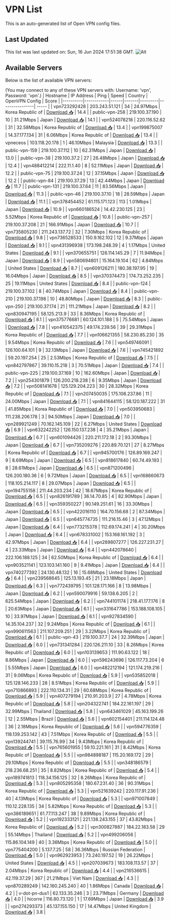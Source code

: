 # VPN List

This is an auto-generated list of Open VPN config files.

## Last Updated

This list was last updated on: Sun, 16 Jun 2024 17:51:38 GMT.
![Alt](https://repobeats.axiom.co/api/embed/186b98318ef1479477931607c1ad7d823f12451f.svg "Repobeats analytics image")

## Available Servers

Below is the list of available VPN servers:

(You may connect to any of these VPN servers with: Username: 'vpn', Password: 'vpn'.)
| Hostname | IP Address | Ping | Speed | Country | OpenVPN Config | Score |
|----------|------------|------|-------|---------|----------------| ----- |
| vpn723292428 | 203.243.51.121 | 34 | 24.97Mbps | Korea Republic of | [Download 📥](./configs/server_0_KR.ovpn) | 14.4 |
| public-vpn-258 | 219.100.37.190 | 10 | 31.21Mbps | Japan | [Download 📥](./configs/server_1_JP.ovpn) | 14.1 |
| vpn524078218 | 220.116.52.62 | 31 | 32.58Mbps | Korea Republic of | [Download 📥](./configs/server_2_KR.ovpn) | 13.4 |
| vpn199875007 | 14.37.177.134 | 31 | 6.06Mbps | Korea Republic of | [Download 📥](./configs/server_3_KR.ovpn) | 13.4 |
| vpneceos | 103.118.20.178 | 1 | 46.10Mbps | Malaysia | [Download 📥](./configs/server_4_MY.ovpn) | 13.3 |
| public-vpn-159 | 219.100.37.112 | 10 | 62.31Mbps | Japan | [Download 📥](./configs/server_5_JP.ovpn) | 13.0 |
| public-vpn-38 | 219.100.37.2 | 27 | 26.48Mbps | Japan | [Download 📥](./configs/server_6_JP.ovpn) | 12.4 |
| vpn488412214 | 222.11.1.40 | 8 | 52.11Mbps | Japan | [Download 📥](./configs/server_7_JP.ovpn) | 12.2 |
| public-vpn-75 | 219.100.37.24 | 12 | 37.15Mbps | Japan | [Download 📥](./configs/server_8_JP.ovpn) | 12.2 |
| public-vpn-84 | 219.100.37.29 | 13 | 42.44Mbps | Japan | [Download 📥](./configs/server_9_JP.ovpn) | 11.7 |
| public-vpn-131 | 219.100.37.64 | 11 | 83.56Mbps | Japan | [Download 📥](./configs/server_10_JP.ovpn) | 11.3 |
| public-vpn-46 | 219.100.37.10 | 18 | 28.59Mbps | Japan | [Download 📥](./configs/server_11_JP.ovpn) | 11.1 |
| vpn378454452 | 61.115.171.123 | 113 | 1.01Mbps | Japan | [Download 📥](./configs/server_12_JP.ovpn) | 10.9 |
| vpn660186524 | 14.42.230.125 | 23 | 5.52Mbps | Korea Republic of | [Download 📥](./configs/server_13_KR.ovpn) | 10.8 |
| public-vpn-257 | 219.100.37.208 | 21 | 166.91Mbps | Japan | [Download 📥](./configs/server_14_JP.ovpn) | 10.7 |
| vpn735805230 | 211.243.137.72 | 32 | 7.30Mbps | Korea Republic of | [Download 📥](./configs/server_15_KR.ovpn) | 9.8 |
| vpn736528533 | 150.9.162.102 | 12 | 9.37Mbps | Japan | [Download 📥](./configs/server_16_JP.ovpn) | 9.1 |
| vpn431396938 | 173.198.248.39 | 4 | 1.17Mbps | United States | [Download 📥](./configs/server_17_US.ovpn) | 9.1 |
| vpn370655751 | 126.114.145.29 | 7 | 11.94Mbps | Japan | [Download 📥](./configs/server_18_JP.ovpn) | 8.9 |
| vpn580694801 | 15.164.19.104 | 62 | 4.84Mbps | United States | [Download 📥](./configs/server_19_US.ovpn) | 8.7 |
| vpn609126211 | 180.38.197.95 | 19 | 16.04Mbps | Japan | [Download 📥](./configs/server_20_JP.ovpn) | 8.5 |
| vpn370374473 | 174.73.252.235 | 25 | 19.11Mbps | United States | [Download 📥](./configs/server_21_US.ovpn) | 8.4 |
| public-vpn-124 | 219.100.37.102 | 8 | 40.74Mbps | Japan | [Download 📥](./configs/server_22_JP.ovpn) | 8.4 |
| public-vpn-210 | 219.100.37.198 | 10 | 48.80Mbps | Japan | [Download 📥](./configs/server_23_JP.ovpn) | 8.3 |
| public-vpn-250 | 219.100.37.174 | 21 | 111.21Mbps | Japan | [Download 📥](./configs/server_24_JP.ovpn) | 8.2 |
| vpn830947195 | 58.125.213.9 | 33 | 8.36Mbps | Korea Republic of | [Download 📥](./configs/server_25_KR.ovpn) | 8.1 |
| vpn375776681 | 60.124.101.188 | 5 | 75.54Mbps | Japan | [Download 📥](./configs/server_26_JP.ovpn) | 7.8 |
| vpn410542375 | 49.174.239.56 | 39 | 29.31Mbps | Korea Republic of | [Download 📥](./configs/server_27_KR.ovpn) | 7.7 |
| vpn106621355 | 58.230.85.230 | 35 | 9.54Mbps | Korea Republic of | [Download 📥](./configs/server_28_KR.ovpn) | 7.6 |
| vpn549746091 | 126.100.64.101 | 9 | 32.13Mbps | Japan | [Download 📥](./configs/server_29_JP.ovpn) | 7.6 |
| vpn745421892 | 59.20.197.254 | 25 | 2.53Mbps | Korea Republic of | [Download 📥](./configs/server_30_KR.ovpn) | 7.5 |
| vpn842797867 | 39.110.15.218 | 3 | 70.51Mbps | Japan | [Download 📥](./configs/server_31_JP.ovpn) | 7.4 |
| public-vpn-225 | 219.100.37.169 | 10 | 162.60Mbps | Japan | [Download 📥](./configs/server_32_JP.ovpn) | 7.2 |
| vpn254301879 | 126.200.218.238 | 6 | 9.35Mbps | Japan | [Download 📥](./configs/server_33_JP.ovpn) | 7.2 |
| vpn508141678 | 125.129.204.223 | 30 | 28.32Mbps | Korea Republic of | [Download 📥](./configs/server_34_KR.ovpn) | 7.1 |
| vpn207450035 | 175.108.237.86 | 11 | 24.00Mbps | Japan | [Download 📥](./configs/server_35_JP.ovpn) | 7.1 |
| vpn841644115 | 58.120.187.222 | 31 | 41.85Mbps | Korea Republic of | [Download 📥](./configs/server_36_KR.ovpn) | 7.0 |
| vpn503950683 | 111.238.206.178 | 3 | 94.50Mbps | Japan | [Download 📥](./configs/server_37_JP.ovpn) | 7.0 |
| vpn289921249 | 70.162.145.109 | 22 | 6.27Mbps | United States | [Download 📥](./configs/server_38_US.ovpn) | 6.9 |
| vpn632242252 | 126.150.137.238 | 4 | 35.21Mbps | Japan | [Download 📥](./configs/server_39_JP.ovpn) | 6.7 |
| vpn601094426 | 220.211.172.18 | 2 | 93.30Mbps | Japan | [Download 📥](./configs/server_40_JP.ovpn) | 6.7 |
| vpn735209276 | 220.89.70.121 | 27 | 8.27Mbps | Korea Republic of | [Download 📥](./configs/server_41_KR.ovpn) | 6.7 |
| vpn945700176 | 126.89.169.247 | 9 | 8.69Mbps | Japan | [Download 📥](./configs/server_42_JP.ovpn) | 6.5 |
| vpn818617840 | 60.74.49.193 | 8 | 28.61Mbps | Japan | [Download 📥](./configs/server_43_JP.ovpn) | 6.5 |
| vpn871200496 | 126.200.180.36 | 6 | 9.72Mbps | Japan | [Download 📥](./configs/server_44_JP.ovpn) | 6.5 |
| vpn168660673 | 118.105.214.117 | 8 | 29.07Mbps | Japan | [Download 📥](./configs/server_45_JP.ovpn) | 6.5 |
| vpn194755158 | 211.44.203.234 | 42 | 18.67Mbps | Korea Republic of | [Download 📥](./configs/server_46_KR.ovpn) | 6.5 |
| vpn826191789 | 36.14.70.85 | 4 | 82.90Mbps | Japan | [Download 📥](./configs/server_47_JP.ovpn) | 6.5 |
| vpn359350227 | 90.149.251.61 | 16 | 33.30Mbps | Japan | [Download 📥](./configs/server_48_JP.ovpn) | 6.5 |
| vpn422016110 | 164.70.156.68 | 2 | 87.34Mbps | Japan | [Download 📥](./configs/server_49_JP.ovpn) | 6.5 |
| vpn645774735 | 111.216.15.46 | 3 | 47.12Mbps | Japan | [Download 📥](./configs/server_50_JP.ovpn) | 6.4 |
| vpn773215378 | 112.69.174.241 | 4 | 30.20Mbps | Japan | [Download 📥](./configs/server_51_JP.ovpn) | 6.4 |
| vpn678331002 | 153.168.161.192 | 3 | 42.97Mbps | Japan | [Download 📥](./configs/server_52_JP.ovpn) | 6.4 |
| vpn289807277 | 126.227.231.27 | 4 | 23.33Mbps | Japan | [Download 📥](./configs/server_53_JP.ovpn) | 6.4 |
| vpn442078640 | 222.106.188.125 | 34 | 62.50Mbps | Korea Republic of | [Download 📥](./configs/server_54_KR.ovpn) | 6.4 |
| vpn903521141 | 123.103.141.160 | 9 | 9.41Mbps | Japan | [Download 📥](./configs/server_55_JP.ovpn) | 6.4 |
| vpn740277392 | 24.130.48.132 | 16 | 15.68Mbps | United States | [Download 📥](./configs/server_56_US.ovpn) | 6.4 |
| vpn239568645 | 125.13.193.45 | 21 | 23.18Mbps | Japan | [Download 📥](./configs/server_57_JP.ovpn) | 6.3 |
| vpn772439795 | 101.128.171.166 | 8 | 13.98Mbps | Japan | [Download 📥](./configs/server_58_JP.ovpn) | 6.2 |
| vpn590079916 | 59.138.6.205 | 2 | 625.54Mbps | Japan | [Download 📥](./configs/server_59_JP.ovpn) | 6.2 |
| vpn744101174 | 218.41.177.176 | 8 | 20.63Mbps | Japan | [Download 📥](./configs/server_60_JP.ovpn) | 6.1 |
| vpn331647786 | 153.188.108.105 | 10 | 33.97Mbps | Japan | [Download 📥](./configs/server_61_JP.ovpn) | 6.1 |
| vpn927834590 | 14.35.104.237 | 32 | 9.24Mbps | Korea Republic of | [Download 📥](./configs/server_62_KR.ovpn) | 6.1 |
| vpn990611563 | 211.107.209.251 | 29 | 3.22Mbps | Korea Republic of | [Download 📥](./configs/server_63_KR.ovpn) | 6.1 |
| public-vpn-43 | 219.100.37.7 | 24 | 32.39Mbps | Japan | [Download 📥](./configs/server_64_JP.ovpn) | 6.0 |
| vpn731341284 | 220.126.211.10 | 33 | 8.26Mbps | Korea Republic of | [Download 📥](./configs/server_65_KR.ovpn) | 6.0 |
| vpn103139653 | 111.90.63.122 | 18 | 8.86Mbps | Japan | [Download 📥](./configs/server_66_JP.ovpn) | 6.0 |
| vpn596243696 | 126.117.73.204 | 6 | 5.55Mbps | Japan | [Download 📥](./configs/server_67_JP.ovpn) | 6.0 |
| vpn482212194 | 121.174.219.216 | 31 | 9.06Mbps | Korea Republic of | [Download 📥](./configs/server_68_KR.ovpn) | 5.9 |
| vpn535852018 | 125.128.146.233 | 28 | 8.51Mbps | Korea Republic of | [Download 📥](./configs/server_69_KR.ovpn) | 5.9 |
| vpn710866893 | 222.110.134.31 | 29 | 60.68Mbps | Korea Republic of | [Download 📥](./configs/server_70_KR.ovpn) | 5.9 |
| vpn407279194 | 210.91.203.9 | 27 | 4.78Mbps | Korea Republic of | [Download 📥](./configs/server_71_KR.ovpn) | 5.8 |
| vpn204322741 | 184.22.161.197 | 29 | 32.99Mbps | Thailand | [Download 📥](./configs/server_72_TH.ovpn) | 5.8 |
| vpn643461029 | 45.163.199.26 | 12 | 2.55Mbps | Brazil | [Download 📥](./configs/server_73_BR.ovpn) | 5.6 |
| vpn602154401 | 211.114.124.48 | 36 | 2.18Mbps | Korea Republic of | [Download 📥](./configs/server_74_KR.ovpn) | 5.6 |
| vpn594776359 | 118.139.253.142 | 43 | 7.51Mbps | Korea Republic of | [Download 📥](./configs/server_75_KR.ovpn) | 5.5 |
| vpn139244741 | 39.115.76.99 | 34 | 9.43Mbps | Korea Republic of | [Download 📥](./configs/server_76_KR.ovpn) | 5.5 |
| vpn765601955 | 59.10.221.161 | 31 | 8.42Mbps | Korea Republic of | [Download 📥](./configs/server_77_KR.ovpn) | 5.5 |
| vpn984898187 | 115.20.169.172 | 29 | 29.10Mbps | Korea Republic of | [Download 📥](./configs/server_78_KR.ovpn) | 5.5 |
| vpn348186579 | 218.236.68.251 | 35 | 8.82Mbps | Korea Republic of | [Download 📥](./configs/server_79_KR.ovpn) | 5.4 |
| vpn189741813 | 118.34.156.125 | 32 | 8.26Mbps | Korea Republic of | [Download 📥](./configs/server_80_KR.ovpn) | 5.3 |
| vpn805295358 | 180.67.231.40 | 36 | 90.31Mbps | Korea Republic of | [Download 📥](./configs/server_81_KR.ovpn) | 5.3 |
| vpn521639242 | 220.117.91.236 | 40 | 4.13Mbps | Korea Republic of | [Download 📥](./configs/server_82_KR.ovpn) | 5.3 |
| vpn971007849 | 110.12.228.135 | 34 | 5.82Mbps | Korea Republic of | [Download 📥](./configs/server_83_KR.ovpn) | 5.3 |
| vpn386189651 | 61.77.113.247 | 38 | 9.89Mbps | Korea Republic of | [Download 📥](./configs/server_84_KR.ovpn) | 5.2 |
| vpn192333121 | 221.138.243.155 | 37 | 43.82Mbps | Korea Republic of | [Download 📥](./configs/server_85_KR.ovpn) | 5.2 |
| vpn300827887 | 184.22.183.58 | 29 | 55.14Mbps | Thailand | [Download 📥](./configs/server_86_TH.ovpn) | 5.2 |
| vpn499206056 | 115.86.104.149 | 40 | 3.36Mbps | Korea Republic of | [Download 📥](./configs/server_87_KR.ovpn) | 5.0 |
| vpn775404200 | 5.137.7.25 | 58 | 36.36Mbps | Russian Federation | [Download 📥](./configs/server_88_RU.ovpn) | 5.0 |
| vpn962923953 | 73.240.197.52 | 19 | 26.22Mbps | United States | [Download 📥](./configs/server_89_US.ovpn) | 4.5 |
| vpn207039673 | 183.108.113.57 | 37 | 2.04Mbps | Korea Republic of | [Download 📥](./configs/server_90_KR.ovpn) | 4.4 |
| vpn216536615 | 42.119.37.29 | 367 | 21.21Mbps | Viet Nam | [Download 📥](./configs/server_91_VN.ovpn) | 4.3 |
| vpn870289249 | 142.160.245.240 | 40 | 1.86Mbps | Canada | [Download 📥](./configs/server_92_CA.ovpn) | 4.2 |
| v-dot-pn-dus1 | 62.133.35.246 | 3 | 23.71Mbps | Germany | [Download 📥](./configs/server_93_DE.ovpn) | 4.0 |
| hicorre | 116.80.73.120 | 1 | 17.69Mbps | Japan | [Download 📥](./configs/server_94_JP.ovpn) | 3.9 |
| vpn274293373 | 45.137.155.150 | 17 | 14.47Mbps | United Kingdom | [Download 📥](./configs/server_95_GB.ovpn) | 3.8 |
